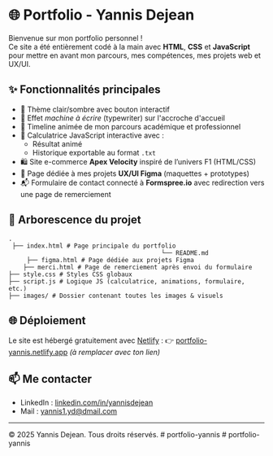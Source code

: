 # 🌐 Portfolio - Yannis Dejean

Bienvenue sur mon portfolio personnel !  
Ce site a été entièrement codé à la main avec **HTML**, **CSS** et **JavaScript** pour mettre en avant mon parcours, mes compétences, mes projets web et UX/UI.

## ✨ Fonctionnalités principales

- 🎨 Thème clair/sombre avec bouton interactif
- 🧠 Effet _machine à écrire_ (typewriter) sur l'accroche d'accueil
- 📜 Timeline animée de mon parcours académique et professionnel
- 🧮 Calculatrice JavaScript interactive avec :
  - Résultat animé
  - Historique exportable au format `.txt`
- 🛍️ Site e-commerce **Apex Velocity** inspiré de l’univers F1 (HTML/CSS)
- 🎨 Page dédiée à mes projets **UX/UI Figma** (maquettes + prototypes)
- 📬 Formulaire de contact connecté à **Formspree.io** avec redirection vers une page de remerciement

## 📁 Arborescence du projet

```
.
 ├── index.html # Page principale du portfolio
                                          └── README.md 
     ├── figma.html # Page dédiée aux projets Figma 
    ├── merci.html # Page de remerciement après envoi du formulaire 
├── style.css # Styles CSS globaux 
├── script.js # Logique JS (calculatrice, animations, formulaire, etc.) 
├── images/ # Dossier contenant toutes les images & visuels 

```

## 🌐 Déploiement

Le site est hébergé gratuitement avec [Netlify](https://www.netlify.com/) :
👉 [portfolio-yannis.netlify.app](https://portfolio-yannis.netlify.app) *(à remplacer avec ton lien)*

## 📫 Me contacter

- LinkedIn : [linkedin.com/in/yannisdejean](https://linkedin.com/in/yannisdejean)
- Mail : yannis1.yd@dmail.com 

---

© 2025 Yannis Dejean. Tous droits réservés.
#   p o r t f o l i o - y a n n i s 
 
 #   p o r t f o l i o - y a n n i s 
 
 

